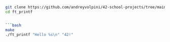   ```bash
   git clone https://github.com/andreyvolpini/42-school-projects/tree/main/Milestone_01/ft_printf
   cd ft_printf


   ```bash
   make
   ./ft_printf "Hello %s\n" "42!"
